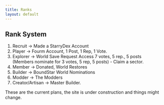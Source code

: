 ```yaml
---
title: Ranks
layout: default
---
```


## Rank System

1. Recruit -> Made a StarryDex Account
1. Player -> Fourm Account, 1 Post, 1 Rep, 1 Vote.
1. Explorer -> World Save Request Access 7 votes, 5 rep., 5 posts (Members nominate for 3 votes, 5 rep, 5 posts) - Claim a sector.
1. Member -> Donated, World Restores
1. Builder -> BoundStar World Nominations
1. Modder -> The Modders
1. Creator/Artisan -> Master Builder.

These are the current plans, the site is under construction and things might change.
